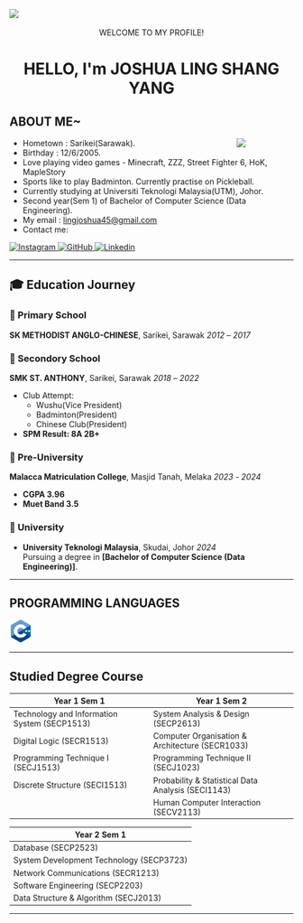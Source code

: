 ![](https://komarev.com/ghpvc/?username=JoshuaLing0612&color=green)
<p align="center">WELCOME TO MY PROFILE!</p>
<h1 align="center">HELLO, I'm JOSHUA LING SHANG YANG</h1>

## ABOUT ME~
<div align="right">
<img src="https://github.com/user-attachments/assets/4db0450e-9b82-4cb2-8949-6c5ab2d7ecf5" align="right" style="width: 20%" />
</div>

- Hometown : Sarikei(Sarawak).
- Birthday : 12/6/2005.
- Love playing video games - Minecraft, ZZZ, Street Fighter 6, HoK, MapleStory
- Sports like to play Badminton. Currently practise on Pickleball.
- Currently studying at Universiti Teknologi Malaysia(UTM), Johor.
- Second year(Sem 1) of Bachelor of Computer Science (Data Engineering).
- My email : lingjoshua45@gmail.com
- Contact me:
<a href="https://www.instagram.com/joshualsy05/" target="_blank">
<img src="https://github.com/user-attachments/assets/b4cbc4e8-aa8e-4e37-8f2c-49821ff34c50"  alt="Instagram" style="width: 8%">
</a>
<a href="https://github.com/JoshuaLing0612" target="_blank">
<img src="https://github.com/user-attachments/assets/1d42d6e1-ffab-4ae7-84a2-24a78a1626b3" alt="GitHub" style="width: 8%">
</a>
<a href="https://www.linkedin.com/in/joshualing0612/" target="_blank">
<img src="https://github.com/user-attachments/assets/c5b488d9-8824-4bf5-a266-e5179e0a720f"  alt="Linkedin" style="width: 8%">
</a>

---

## 🎓 Education Journey

### 📘 Primary School
**SK METHODIST ANGLO-CHINESE**, Sarikei, Sarawak
*2012* – *2017*  

### 📗 Secondory School
**SMK ST. ANTHONY**, Sarikei, Sarawak 
  *2018* – *2022*   
  - Club Attempt:
    - Wushu(Vice President)
    - Badminton(President)
    - Chinese Club(President)
- **SPM Result: 8A 2B+**

### 📙 Pre-University
**Malacca Matriculation College**, Masjid Tanah, Melaka
  *2023* - *2024*
- **CGPA 3.96**
- **Muet Band 3.5**

### 📕 University
- **University Teknologi Malaysia**, Skudai, Johor 
  *2024*  
  Pursuing a degree in **[Bachelor of Computer Science (Data Engineering)]**.
  
---

## PROGRAMMING LANGUAGES 
<p align="left"> <a href="https://www.w3schools.com/cpp/" target="_blank" rel="noreferrer"> <img src="https://raw.githubusercontent.com/devicons/devicon/master/icons/cplusplus/cplusplus-original.svg" alt="cplusplus" width="40" height="40"/> </a>
 
---

## Studied Degree Course
|      Year 1 Sem 1        |  Year 1 Sem 2  |
|--------------------|  -------------------  |
| Technology and Information System (SECP1513)|  System Analysis & Design (SECP2613)  |
| Digital Logic (SECR1513)|  Computer Organisation & Architecture (SECR1033)  |
| Programming Technique I (SECJ1513) |  Programming Technique II (SECJ1023) |
| Discrete Structure (SECI1513) |  Probability & Statistical Data Analysis (SECI1143)  |
||  Human Computer Interaction (SECV2113)  |


|  Year 2 Sem 1  |
|----------------|
|  Database (SECP2523)  |
|  System Development Technology (SECP3723)  |
|  Network Communications (SECR1213)  |
|  Software Engineering (SECP2203)  |
|  Data Structure & Algorithm (SECJ2013)  |

---
